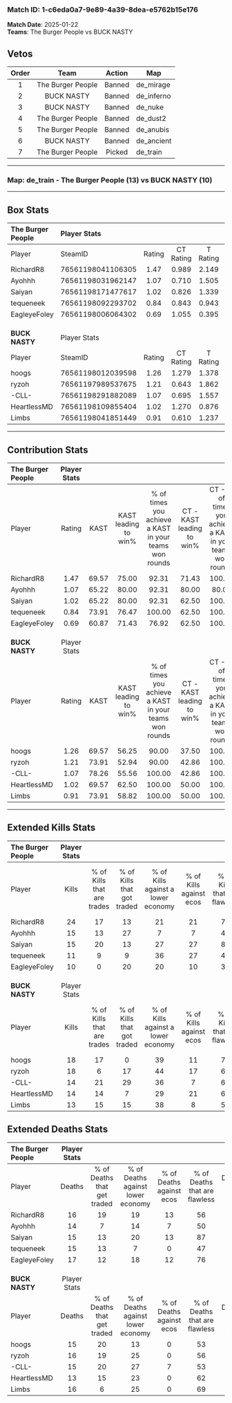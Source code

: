 ### Match ID: 1-c6eda0a7-9e89-4a39-8dea-e5762b15e176  
**Match Date**: 2025-01-22  
**Teams**: The Burger People vs BUCK NASTY  

## Vetos  

| Order | Team | Action | Map |
| :---: | :--: | :----: | --- |
| 1 | The Burger People | Banned | de_mirage |
| 2 | BUCK NASTY | Banned | de_inferno |
| 3 | BUCK NASTY | Banned | de_nuke |
| 4 | The Burger People | Banned | de_dust2 |
| 5 | The Burger People | Banned | de_anubis |
| 6 | BUCK NASTY | Banned | de_ancient |
| 7 | The Burger People | Picked | de_train |

---  

### **Map**: de_train - The Burger People (13) vs BUCK NASTY (10)  
---  

## Box Stats  

| **The Burger People** | Player Stats      |        |           |          |       |       |       |         |        |      |     |
| :- | :- | :-: | :-: | :-: | :-: | :-: | :-: | :-: | :-: | :-: | :-: |
| Player                | SteamID           | Rating | CT Rating | T Rating | KAST  |  ADR  | Kills | Assists | Deaths | K/D  | HS% |
| RichardR8             | 76561198041106305 |  1.47  |   0.989   |  2.149   | 69.57 | 112.7 |  24   |    3    |   16   | 1.50 | 66  |
| Ayohhh                | 76561198031962147 |  1.07  |   0.710   |  1.505   | 65.22 | 78.4  |  15   |    9    |   14   | 1.07 | 60  |
| Saiyan                | 76561198171477617 |  1.02  |   0.826   |  1.339   | 65.22 | 78.0  |  15   |    5    |   15   | 1.00 | 26  |
| tequeneek             | 76561198092293702 |  0.84  |   0.843   |  0.943   | 73.91 | 52.7  |  11   |    2    |   15   | 0.73 |  0  |
| EagleyeFoley          | 76561198006064302 |  0.69  |   1.055   |  0.395   | 60.87 | 60.1  |  10   |    3    |   17   | 0.59 | 60  |
|                       |                   |        |           |          |       |       |       |         |        |      |     |
|                       |                   |        |           |          |       |       |       |         |        |      |     |
|                       |                   |        |           |          |       |       |       |         |        |      |     |
| **BUCK NASTY**        | Player Stats      |        |           |          |       |       |       |         |        |      |     |
| Player                | SteamID           | Rating | CT Rating | T Rating | KAST  |  ADR  | Kills | Assists | Deaths | K/D  | HS% |
| hoogs                 | 76561198012039598 |  1.26  |   1.279   |  1.378   | 69.57 | 104.0 |  18   |    7    |   15   | 1.20 | 61  |
| ryzoh                 | 76561197989537675 |  1.21  |   0.643   |  1.862   | 73.91 | 87.9  |  18   |    5    |   16   | 1.13 | 33  |
| -CLL-                 | 76561198291882089 |  1.07  |   0.695   |  1.557   | 78.26 | 75.4  |  14   |    5    |   15   | 0.93 | 64  |
| HeartlessMD           | 76561198109855404 |  1.02  |   1.270   |  0.876   | 69.57 | 64.1  |  14   |    4    |   13   | 1.08 | 57  |
| Limbs                 | 76561198041851449 |  0.91  |   0.610   |  1.237   | 73.91 | 56.8  |  13   |    3    |   16   | 0.81 | 61  |
---  

## Contribution Stats  

| **The Burger People** | Player Stats |       |                      |                                                        |                           |                                                             |                          |                                                            |
| :- | :-: | :-: | :-: | :-: | :-: | :-: | :-: | :-: |
| Player                |    Rating    | KAST  | KAST leading to win% | % of times you achieve a KAST in your teams won rounds | CT - KAST leading to win% | CT - % of times you achieve a KAST in your teams won rounds | T - KAST leading to win% | T - % of times you achieve a KAST in your teams won rounds |
| RichardR8             |     1.47     | 69.57 |        75.00         |                         92.31                          |           71.43           |                           100.00                            |          77.78           |                           87.50                            |
| Ayohhh                |     1.07     | 65.22 |        80.00         |                         92.31                          |           80.00           |                            80.00                            |          80.00           |                           100.00                           |
| Saiyan                |     1.02     | 65.22 |        80.00         |                         92.31                          |           62.50           |                           100.00                            |          100.00          |                           87.50                            |
| tequeneek             |     0.84     | 73.91 |        76.47         |                         100.00                         |           62.50           |                           100.00                            |          88.89           |                           100.00                           |
| EagleyeFoley          |     0.69     | 60.87 |        71.43         |                         76.92                          |           62.50           |                           100.00                            |          83.33           |                           62.50                            |
|                       |              |       |                      |                                                        |                           |                                                             |                          |                                                            |
|                       |              |       |                      |                                                        |                           |                                                             |                          |                                                            |
|                       |              |       |                      |                                                        |                           |                                                             |                          |                                                            |
| **BUCK NASTY**        | Player Stats |       |                      |                                                        |                           |                                                             |                          |                                                            |
| Player                |    Rating    | KAST  | KAST leading to win% | % of times you achieve a KAST in your teams won rounds | CT - KAST leading to win% | CT - % of times you achieve a KAST in your teams won rounds | T - KAST leading to win% | T - % of times you achieve a KAST in your teams won rounds |
| hoogs                 |     1.26     | 69.57 |        56.25         |                         90.00                          |           37.50           |                           100.00                            |          75.00           |                           85.71                            |
| ryzoh                 |     1.21     | 73.91 |        52.94         |                         90.00                          |           42.86           |                           100.00                            |          60.00           |                           85.71                            |
| -CLL-                 |     1.07     | 78.26 |        55.56         |                         100.00                         |           42.86           |                           100.00                            |          63.64           |                           100.00                           |
| HeartlessMD           |     1.02     | 69.57 |        62.50         |                         100.00                         |           50.00           |                           100.00                            |          70.00           |                           100.00                           |
| Limbs                 |     0.91     | 73.91 |        58.82         |                         100.00                         |           50.00           |                           100.00                            |          63.64           |                           100.00                           |
---  

## Extended Kills Stats  

| **The Burger People** | Player Stats |                            |                            |                                    |                         |                              |                                 |                                       |                    |           |
| :- | :-: | :-: | :-: | :-: | :-: | :-: | :-: | :-: | :-: | :-: |
| Player                |    Kills     | % of Kills that are trades | % of Kills that got traded | % of Kills against a lower economy | % of Kills against ecos | % of Kills that are flawless | % of Kills that are close duels | % of Kills that are assisted by flash | Pistol Round Kills | AWP Kills |
| RichardR8             |      24      |             17             |             13             |                 21                 |           21            |              71              |                4                |                   8                   |         0          |     1     |
| Ayohhh                |      15      |             13             |             27             |                 7                  |            7            |              47              |                0                |                   7                   |         0          |     3     |
| Saiyan                |      15      |             20             |             13             |                 27                 |           27            |              80              |                0                |                  13                   |         10         |     0     |
| tequeneek             |      11      |             9              |             9              |                 36                 |           27            |              45              |               18                |                   0                   |         0          |     0     |
| EagleyeFoley          |      10      |             0              |             20             |                 20                 |           10            |              30              |               20                |                   0                   |         0          |     2     |
|                       |              |                            |                            |                                    |                         |                              |                                 |                                       |                    |           |
|                       |              |                            |                            |                                    |                         |                              |                                 |                                       |                    |           |
|                       |              |                            |                            |                                    |                         |                              |                                 |                                       |                    |           |
| **BUCK NASTY**        | Player Stats |                            |                            |                                    |                         |                              |                                 |                                       |                    |           |
| Player                |    Kills     | % of Kills that are trades | % of Kills that got traded | % of Kills against a lower economy | % of Kills against ecos | % of Kills that are flawless | % of Kills that are close duels | % of Kills that are assisted by flash | Pistol Round Kills | AWP Kills |
| hoogs                 |      18      |             17             |             0              |                 39                 |           11            |              72              |                6                |                   0                   |         0          |     4     |
| ryzoh                 |      18      |             6              |             17             |                 44                 |           17            |              61              |               11                |                   0                   |         0          |     0     |
| -CLL-                 |      14      |             21             |             29             |                 36                 |            7            |              64              |                0                |                   0                   |         0          |     1     |
| HeartlessMD           |      14      |             14             |             7              |                 29                 |           21            |              64              |                7                |                   0                   |         4          |     0     |
| Limbs                 |      13      |             15             |             15             |                 38                 |            8            |              54              |               15                |                   8                   |         1          |     2     |
## Extended Deaths Stats  

| **The Burger People** | Player Stats |                             |                                   |                          |                               |                            |                           |               |
| :- | :-: | :-: | :-: | :-: | :-: | :-: | :-: | :-: |
| Player                |    Deaths    | % of Deaths that get traded | % of Deaths against lower economy | % of Deaths against ecos | % of Deaths that are flawless | % of Deaths that are close | % of Deaths while blinded | Deaths to AWP |
| RichardR8             |      16      |             19              |                19                 |            13            |              56               |             13             |             0             |       1       |
| Ayohhh                |      14      |              7              |                14                 |            7             |              50               |             14             |             7             |       1       |
| Saiyan                |      15      |             13              |                20                 |            13            |              87               |             0              |             0             |       1       |
| tequeneek             |      15      |             13              |                 7                 |            0             |              47               |             0              |             0             |       1       |
| EagleyeFoley          |      17      |             12              |                18                 |            12            |              76               |             12             |             0             |       1       |
|                       |              |                             |                                   |                          |                               |                            |                           |               |
|                       |              |                             |                                   |                          |                               |                            |                           |               |
|                       |              |                             |                                   |                          |                               |                            |                           |               |
| **BUCK NASTY**        | Player Stats |                             |                                   |                          |                               |                            |                           |               |
| Player                |    Deaths    | % of Deaths that get traded | % of Deaths against lower economy | % of Deaths against ecos | % of Deaths that are flawless | % of Deaths that are close | % of Deaths while blinded | Deaths to AWP |
| hoogs                 |      15      |             20              |                13                 |            0             |              53               |             13             |             0             |       0       |
| ryzoh                 |      16      |             19              |                25                 |            0             |              56               |             6              |             0             |       0       |
| -CLL-                 |      15      |             20              |                27                 |            7             |              53               |             7              |            13             |       3       |
| HeartlessMD           |      13      |             15              |                23                 |            0             |              62               |             8              |             8             |       3       |
| Limbs                 |      16      |              6              |                25                 |            0             |              69               |             0              |            13             |       4       |
